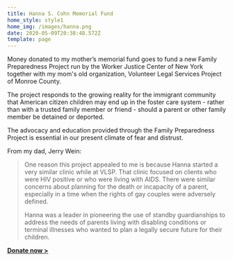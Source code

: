 ```yaml
---
title: Hanna S. Cohn Memorial Fund
home_style: style1
home_img: /images/hanna.png
date: 2020-05-09T20:38:48.572Z
template: page
---
```

Money donated to my mother’s memorial fund goes to fund a new Family Preparedness Project run by the Worker Justice Center of New York together with my mom's old organization, Volunteer Legal Services Project of Monroe County. 

The project responds to the growing reality for the immigrant community that American citizen children may end up in the foster care system - rather than with a trusted family member or friend - should a parent or other family member be detained or deported. 

The advocacy and education provided through the Family Preparedness Project is essential in our present climate of fear and distrust.

From my dad, Jerry Wein:

> One reason this project appealed to me is because Hanna started a very similar clinic while at VLSP. That clinic focused on clients who were HIV positive or who were living with AIDS. There were similar concerns about planning for the death or incapacity of a parent, especially in a time when the rights of gay couples were adversely defined.
>
> Hanna was a leader in pioneering the use of standby guardianships to address the needs of parents living with disabling conditions or terminal illnesses who wanted to plan a legally secure future for their children.

**[Donate now >](https://www.racf.org/fund/hanna-s-cohn-memorial-fund/)**